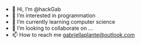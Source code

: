 - 👋 Hi, I’m @hackGab
- 👀 I’m interested in programmation
- 🌱 I’m currently learning computer science
- 💞️ I’m looking to collaborate on ...
- 📫 How to reach me gabriellaplante@outlook.com

<!---
hackGab/hackGab is a ✨ special ✨ repository because its `README.md` (this file) appears on your GitHub profile.
You can click the Preview link to take a look at your changes.
--->
